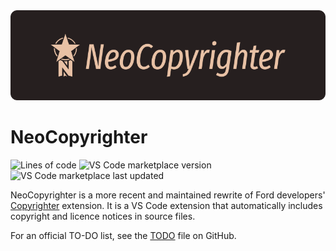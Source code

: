 <img src="assets/Hero.png">

# NeoCopyrighter

![Lines of code](https://www.aschey.tech/tokei/github.com/kosude/neocopyrighter-vsc)
![VS Code marketplace version](https://img.shields.io/visual-studio-marketplace/v/jack-bennett.neocopyrighter)
![VS Code marketplace last updated](https://img.shields.io/visual-studio-marketplace/last-updated/jack-bennett.neocopyrighter)

NeoCopyrighter is a more recent and maintained rewrite of Ford developers' [Copyrighter](https://github.com/max-wilkinson/copyrighter/) extension. It
is a VS Code extension that automatically includes copyright and licence notices in source files.

For an official TO-DO list, see the [TODO](https://github.com/kosude/neocopyrighter-vsc/blob/master/TODO.md) file on GitHub.
